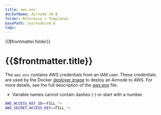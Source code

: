 ```yaml
---
title: aws.env
docSetName: Airnode v0.8
folder: Reference > Templates
basePath: /airnode/v0.8
tags:
---
```


<TitleSpan>{{$frontmatter.folder}}</TitleSpan>

# {{$frontmatter.title}}

<VersionWarning/>

The `aws.env` contains AWS credentials from an IAM user. These credentials are
used by the Docker
[deployer image](../../grp-providers/docker/deployer-image.md) to deploy an
Airnode to AWS. For more details, see the full description of the
[aws.env](../deployment-files/aws-env.md) file.

- Variable names cannot contain dashes (-) or start with a number.

```sh
AWS_ACCESS_KEY_ID=<FILL_*>
AWS_SECRET_ACCESS_KEY=<FILL_*>
```
